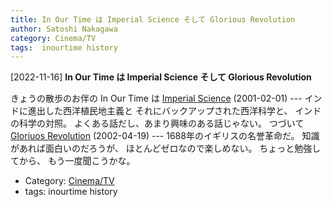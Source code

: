 ```yaml
---
title: In Our Time は Imperial Science そして Glorious Revolution
author: Satoshi Nakagawa
category: Cinema/TV
tags:  inourtime history
---
```


[2022-11-16] **In Our Time は Imperial Science そして Glorious Revolution** 

 きょうの散歩のお伴の In Our Time は
[Imperial Science](https://www.bbc.co.uk/programmes/p00547b5?utm_source=pocket_saves) (2001-02-01) ---
インドに進出した西洋植民地主義と
それにバックアップされた西洋科学と、
インドの科学の対照。
よくある話だし、あまり興味のある話じゃない。
つづいて
[Gloriuos Revolution](https://www.bbc.co.uk/programmes/p00547fk?utm_source=pocket_saves) (2002-04-19) ---
1688年のイギリスの名誉革命だ。
知識があれば面白いのだろうが、
ほとんどゼロなので楽しめない。
ちょっと勉強してから、
もう一度聞こうかな。

- Category: [Cinema/TV](https://merapano.github.io/categories.html#Cinema/TV)
- tags:  inourtime history
